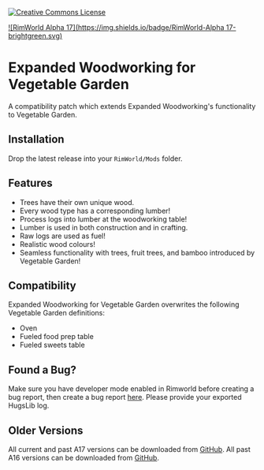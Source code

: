 [![Creative Commons License](https://i.creativecommons.org/l/by-nc-sa/4.0/80x15.png)](https://creativecommons.org/licenses/by-nc-sa/4.0/)

[![RimWorld Alpha 17](https://img.shields.io/badge/RimWorld-Alpha 17-brightgreen.svg)](http://rimworldgame.com/)

# Expanded Woodworking for Vegetable Garden
A compatibility patch which extends Expanded Woodworking's functionality to Vegetable Garden.


## Installation
Drop the latest release into your `RimWorld/Mods` folder.


## Features
- Trees have their own unique wood.
- Every wood type has a corresponding lumber!
- Process logs into lumber at the woodworking table!
- Lumber is used in both construction and in crafting.
- Raw logs are used as fuel!
- Realistic wood colours!
- Seamless functionality with trees, fruit trees, and bamboo introduced by Vegetable Garden!


## Compatibility
Expanded Woodworking for Vegetable Garden overwrites the following Vegetable Garden definitions:

- Oven
- Fueled food prep table
- Fueled sweets table


## Found a Bug?
Make sure you have developer mode enabled in Rimworld before creating a bug report, then create a bug report [here](https://github.com/Adventurer13/ExpandedWoodworkingVG/issues). Please provide your exported HugsLib log.


## Older Versions
All current and past A17 versions can be downloaded from [GitHub](https://github.com/Adventurer13/ExpandedWoodworkingVG/releases).
All past A16 versions can be downloaded from [GitHub](https://github.com/Qwynn/ExpandedWoodworkingVG/releases).